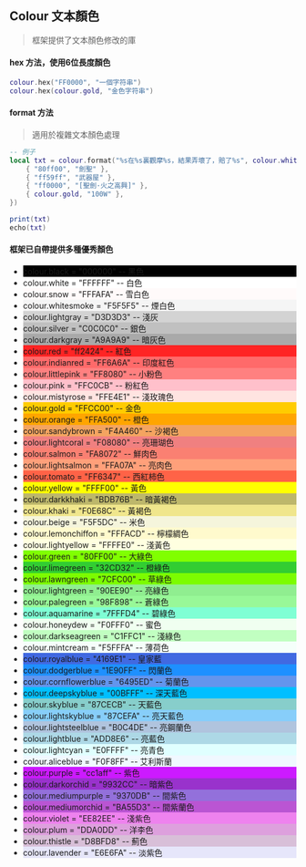 ## Colour 文本顏色

> 框架提供了文本顏色修改的庫

#### hex 方法，使用6位長度顏色

```lua
colour.hex("FF0000", "一個字符串")
colour.hex(colour.gold, "金色字符串")
```

#### format 方法

> 適用於複雜文本顏色處理

```lua
-- 例子
local txt = colour.format("%s在%s裏觀摩%s，結果弄壞了，賠了%s", colour.white, {
    { "80ff00", "劍聖" },
    { "ff59ff", "武器屋" },
    { "ff0000", "[聖劍·火之高興]" },
    { colour.gold, "100W" },
})

print(txt)
echo(txt)
```

#### 框架已自帶提供多種優秀顏色

* <div class="colour" style="background-color:#000000"> colour.black = "000000" -- 黑色</div>
* <div class="colour" style="background-color:#FFFFFF"> colour.white = "FFFFFF" -- 白色</div>
* <div class="colour" style="background-color:#FFFAFA"> colour.snow = "FFFAFA" -- 雪白色</div>
* <div class="colour" style="background-color:#F5F5F5"> colour.whitesmoke = "F5F5F5" -- 煙白色</div>
* <div class="colour" style="background-color:#D3D3D3"> colour.lightgray = "D3D3D3" -- 淺灰</div>
* <div class="colour" style="background-color:#C0C0C0"> colour.silver = "C0C0C0" -- 銀色</div>
* <div class="colour" style="background-color:#A9A9A9"> colour.darkgray = "A9A9A9" -- 暗灰色</div>
* <div class="colour" style="background-color:#ff2424"> colour.red = "ff2424" -- 紅色</div>
* <div class="colour" style="background-color:#FF6A6A"> colour.indianred = "FF6A6A" -- 印度紅色</div>
* <div class="colour" style="background-color:#FF8080"> colour.littlepink = "FF8080" -- 小粉色</div>
* <div class="colour" style="background-color:#FFC0CB"> colour.pink = "FFC0CB" -- 粉紅色</div>
* <div class="colour" style="background-color:#FFE4E1"> colour.mistyrose = "FFE4E1" -- 淺玫瑰色</div>
* <div class="colour" style="background-color:#FFCC00"> colour.gold = "FFCC00" -- 金色</div>
* <div class="colour" style="background-color:#FFA500"> colour.orange = "FFA500" -- 橙色</div>
* <div class="colour" style="background-color:#F4A460"> colour.sandybrown = "F4A460" -- 沙褐色</div>
* <div class="colour" style="background-color:#F08080"> colour.lightcoral = "F08080" -- 亮珊瑚色</div>
* <div class="colour" style="background-color:#FA8072"> colour.salmon = "FA8072" -- 鮮肉色</div>
* <div class="colour" style="background-color:#FFA07A"> colour.lightsalmon = "FFA07A" -- 亮肉色</div>
* <div class="colour" style="background-color:#FF6347"> colour.tomato = "FF6347" -- 西紅柿色</div>
* <div class="colour" style="background-color:#FFFF00"> colour.yellow = "FFFF00" -- 黃色</div>
* <div class="colour" style="background-color:#BDB76B"> colour.darkkhaki = "BDB76B" -- 暗黃褐色</div>
* <div class="colour" style="background-color:#F0E68C"> colour.khaki = "F0E68C" -- 黃褐色</div>
* <div class="colour" style="background-color:#F5F5DC"> colour.beige = "F5F5DC" -- 米色</div>
* <div class="colour" style="background-color:#FFFACD"> colour.lemonchiffon = "FFFACD" -- 檸檬綢色</div>
* <div class="colour" style="background-color:#FFFFE0"> colour.lightyellow = "FFFFE0" -- 淺黃色</div>
* <div class="colour" style="background-color:#80FF00"> colour.green = "80FF00" -- 大綠色</div>
* <div class="colour" style="background-color:#32CD32"> colour.limegreen = "32CD32" -- 橙綠色</div>
* <div class="colour" style="background-color:#7CFC00"> colour.lawngreen = "7CFC00" -- 草綠色</div>
* <div class="colour" style="background-color:#90EE90"> colour.lightgreen = "90EE90" -- 亮綠色</div>
* <div class="colour" style="background-color:#98F898"> colour.palegreen = "98F898" -- 蒼綠色</div>
* <div class="colour" style="background-color:#7FFFD4"> colour.aquamarine = "7FFFD4" -- 碧綠色</div>
* <div class="colour" style="background-color:#F0FFF0"> colour.honeydew = "F0FFF0" -- 蜜色</div>
* <div class="colour" style="background-color:#C1FFC1"> colour.darkseagreen = "C1FFC1" -- 淺綠色</div>
* <div class="colour" style="background-color:#F5FFFA"> colour.mintcream = "F5FFFA" -- 薄荷色</div>
* <div class="colour" style="background-color:#4169E1"> colour.royalblue = "4169E1" -- 皇家藍</div>
* <div class="colour" style="background-color:#1E90FF"> colour.dodgerblue = "1E90FF" -- 閃蘭色</div>
* <div class="colour" style="background-color:#6495ED"> colour.cornflowerblue = "6495ED" -- 菊蘭色</div>
* <div class="colour" style="background-color:#00BFFF"> colour.deepskyblue = "00BFFF" -- 深天藍色</div>
* <div class="colour" style="background-color:#87CECB"> colour.skyblue = "87CECB" -- 天藍色</div>
* <div class="colour" style="background-color:#87CEFA"> colour.lightskyblue = "87CEFA" -- 亮天藍色</div>
* <div class="colour" style="background-color:#B0C4DE"> colour.lightsteelblue = "B0C4DE" -- 亮鋼蘭色</div>
* <div class="colour" style="background-color:#ADD8E6"> colour.lightblue = "ADD8E6" -- 亮藍色</div>
* <div class="colour" style="background-color:#E0FFFF"> colour.lightcyan = "E0FFFF" -- 亮青色</div>
* <div class="colour" style="background-color:#F0F8FF"> colour.aliceblue = "F0F8FF" -- 艾利斯蘭</div>
* <div class="colour" style="background-color:#CC1AFF"> colour.purple = "cc1aff" -- 紫色</div>
* <div class="colour" style="background-color:#9932CC"> colour.darkorchid = "9932CC" -- 暗紫色</div>
* <div class="colour" style="background-color:#9370DB"> colour.mediumpurple = "9370DB" -- 間紫色</div>
* <div class="colour" style="background-color:#BA55D3"> colour.mediumorchid = "BA55D3" -- 間紫蘭色</div>
* <div class="colour" style="background-color:#EE82EE"> colour.violet = "EE82EE" -- 淺紫色</div>
* <div class="colour" style="background-color:#DDA0DD"> colour.plum = "DDA0DD" -- 洋李色</div>
* <div class="colour" style="background-color:#D8BFD8"> colour.thistle = "D8BFD8" -- 薊色</div>
* <div class="colour" style="background-color:#E6E6FA"> colour.lavender = "E6E6FA" -- 淡紫色</div>
